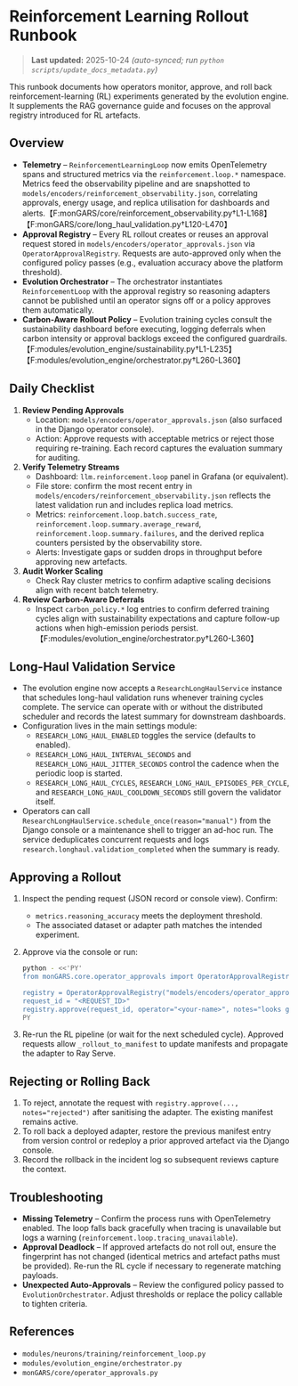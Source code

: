 # Reinforcement Learning Rollout Runbook

> **Last updated:** 2025-10-24 _(auto-synced; run `python scripts/update_docs_metadata.py`)_

This runbook documents how operators monitor, approve, and roll back
reinforcement-learning (RL) experiments generated by the evolution engine. It
supplements the RAG governance guide and focuses on the approval registry
introduced for RL artefacts.

## Overview

- **Telemetry** – `ReinforcementLearningLoop` now emits OpenTelemetry spans and
  structured metrics via the `reinforcement.loop.*` namespace. Metrics feed the
  observability pipeline and are snapshotted to
  `models/encoders/reinforcement_observability.json`, correlating approvals,
  energy usage, and replica utilisation for dashboards and alerts.【F:monGARS/core/reinforcement_observability.py†L1-L168】【F:monGARS/core/long_haul_validation.py†L120-L470】
- **Approval Registry** – Every RL rollout creates or reuses an approval
  request stored in `models/encoders/operator_approvals.json` via
  `OperatorApprovalRegistry`. Requests are auto-approved only when the configured
  policy passes (e.g., evaluation accuracy above the platform threshold).
- **Evolution Orchestrator** – The orchestrator instantiates
  `ReinforcementLoop` with the approval registry so reasoning adapters cannot be
  published until an operator signs off or a policy approves them automatically.
- **Carbon-Aware Rollout Policy** – Evolution training cycles consult the
  sustainability dashboard before executing, logging deferrals when carbon
  intensity or approval backlogs exceed the configured guardrails.【F:modules/evolution_engine/sustainability.py†L1-L235】【F:modules/evolution_engine/orchestrator.py†L260-L360】

## Daily Checklist

1. **Review Pending Approvals**
   - Location: `models/encoders/operator_approvals.json` (also surfaced in the
     Django operator console).
   - Action: Approve requests with acceptable metrics or reject those requiring
     re-training. Each record captures the evaluation summary for auditing.
2. **Verify Telemetry Streams**
   - Dashboard: `llm.reinforcement.loop` panel in Grafana (or equivalent).
   - File store: confirm the most recent entry in
     `models/encoders/reinforcement_observability.json` reflects the latest
     validation run and includes replica load metrics.
   - Metrics: `reinforcement.loop.batch.success_rate`,
     `reinforcement.loop.summary.average_reward`,
     `reinforcement.loop.summary.failures`, and the derived replica counters
     persisted by the observability store.
   - Alerts: Investigate gaps or sudden drops in throughput before approving
     new artefacts.
3. **Audit Worker Scaling**
   - Check Ray cluster metrics to confirm adaptive scaling decisions align with
     recent batch telemetry.
4. **Review Carbon-Aware Deferrals**
   - Inspect `carbon_policy.*` log entries to confirm deferred training cycles
     align with sustainability expectations and capture follow-up actions when
     high-emission periods persist.【F:modules/evolution_engine/orchestrator.py†L260-L360】

## Long-Haul Validation Service

- The evolution engine now accepts a `ResearchLongHaulService` instance that
  schedules long-haul validation runs whenever training cycles complete. The
  service can operate with or without the distributed scheduler and records the
  latest summary for downstream dashboards.
- Configuration lives in the main settings module:
  - `RESEARCH_LONG_HAUL_ENABLED` toggles the service (defaults to enabled).
  - `RESEARCH_LONG_HAUL_INTERVAL_SECONDS` and
    `RESEARCH_LONG_HAUL_JITTER_SECONDS` control the cadence when the periodic
    loop is started.
  - `RESEARCH_LONG_HAUL_CYCLES`, `RESEARCH_LONG_HAUL_EPISODES_PER_CYCLE`, and
    `RESEARCH_LONG_HAUL_COOLDOWN_SECONDS` still govern the validator itself.
- Operators can call `ResearchLongHaulService.schedule_once(reason="manual")`
  from the Django console or a maintenance shell to trigger an ad-hoc run. The
  service deduplicates concurrent requests and logs
  `research.longhaul.validation_completed` when the summary is ready.

## Approving a Rollout

1. Inspect the pending request (JSON record or console view). Confirm:
   - `metrics.reasoning_accuracy` meets the deployment threshold.
   - The associated dataset or adapter path matches the intended experiment.
2. Approve via the console or run:

   ```bash
   python - <<'PY'
   from monGARS.core.operator_approvals import OperatorApprovalRegistry

   registry = OperatorApprovalRegistry("models/encoders/operator_approvals.json")
   request_id = "<REQUEST_ID>"
   registry.approve(request_id, operator="<your-name>", notes="looks good")
   PY
   ```

3. Re-run the RL pipeline (or wait for the next scheduled cycle). Approved
   requests allow `_rollout_to_manifest` to update manifests and propagate the
   adapter to Ray Serve.

## Rejecting or Rolling Back

1. To reject, annotate the request with `registry.approve(..., notes="rejected")`
   after sanitising the adapter. The existing manifest remains active.
2. To roll back a deployed adapter, restore the previous manifest entry from
   version control or redeploy a prior approved artefact via the Django console.
3. Record the rollback in the incident log so subsequent reviews capture the
   context.

## Troubleshooting

- **Missing Telemetry** – Confirm the process runs with OpenTelemetry enabled.
  The loop falls back gracefully when tracing is unavailable but logs a warning
  (`reinforcement.loop.tracing_unavailable`).
- **Approval Deadlock** – If approved artefacts do not roll out, ensure the
  fingerprint has not changed (identical metrics and artefact paths must be
  provided). Re-run the RL cycle if necessary to regenerate matching payloads.
- **Unexpected Auto-Approvals** – Review the configured policy passed to
  `EvolutionOrchestrator`. Adjust thresholds or replace the policy callable to
  tighten criteria.

## References

- `modules/neurons/training/reinforcement_loop.py`
- `modules/evolution_engine/orchestrator.py`
- `monGARS/core/operator_approvals.py`
